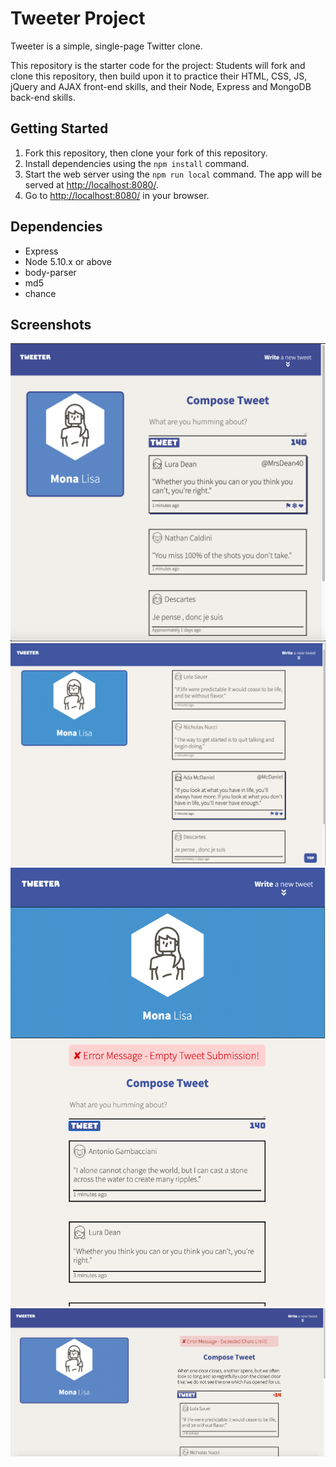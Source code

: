 # Tweeter Project

Tweeter is a simple, single-page Twitter clone.

This repository is the starter code for the project: Students will fork and clone this repository, then build upon it to practice their HTML, CSS, JS, jQuery and AJAX front-end skills, and their Node, Express and MongoDB back-end skills.

## Getting Started

1. Fork this repository, then clone your fork of this repository.
2. Install dependencies using the `npm install` command.
3. Start the web server using the `npm run local` command. The app will be served at <http://localhost:8080/>.
4. Go to <http://localhost:8080/> in your browser.

## Dependencies

- Express
- Node 5.10.x or above
- body-parser
- md5
- chance

## Screenshots

!["Screenshot of tweet compose box"](https://github.com/Amazigh-SR/tweeter/blob/master/docs/tweet-box.png?raw=true)
!["Screenshot of tweets & tweet compose box is hidden & ability to redirect the user to the top"](https://github.com/Amazigh-SR/tweeter/blob/master/docs/tweeter-features.png?raw=true)
!["Screenshot of tweeter mobile view & errorA message"](https://github.com/Amazigh-SR/tweeter/blob/master/docs/tweet-errorA.png?raw=true)
!["Screenshot of tweet compose box dynamic counter & errorB message"](https://github.com/Amazigh-SR/tweeter/blob/master/docs/tweet-errorB.png?raw=true)
